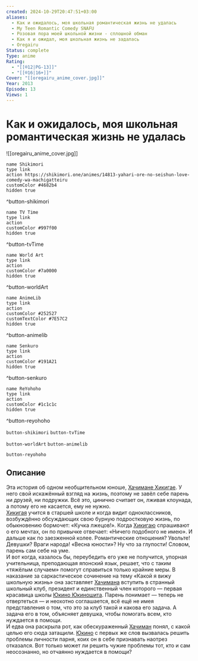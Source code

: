 ```yaml
---
created: 2024-10-29T20:47:51+03:00
aliases:
  - Как и ожидалось, моя школьная романтическая жизнь не удалась
  - My Teen Romantic Comedy SNAFU
  - Розовая пора моей школьной жизни - сплошной обман
  - Как я и ожидал, моя школьная жизнь не задалась
  - Oregairu
Status: complete
Type: anime
Rating:
  - "[[®️12|PG-13]]"
  - "[[®️16|16+]]"
Cover: "[[oregairu_anime_cover.jpg]]"
Year: 2013
Episode: 13
Views: 1
---
```


# Как и ожидалось, моя школьная романтическая жизнь не удалась

![[oregairu_anime_cover.jpg]]

```button
name Shikimori
type link
action https://shikimori.one/animes/14813-yahari-ore-no-seishun-love-comedy-wa-machigatteiru
customColor #4682b4
hidden true
```
^button-shikimori

```button
name TV Time
type link
action 
customColor #997f00
hidden true
```
^button-tvTime

```button
name World Art
type link
action 
customColor #7a0000
hidden true
```
^button-worldArt

```button
name AnimeLib
type link
action 
customColor #252527
customTextColor #7E57C2
hidden true
```
^button-animelib

```button
name Senkuro
type link
action 
customColor #191A21
hidden true
```
^button-senkuro

```button
name ReYohoho
type link
action 
customColor #1c1c1c
hidden true
```
^button-reyohoho



`button-shikimori` `button-tvTime`

`button-worldArt` `button-animelib`

`button-reyohoho`

## Описание

Эта история об одном необщительном юноше, [Хачимане Хикигае](https://shikimori.one/characters/67065-hachiman-hikigaya). У него свой искажённый взгляд на жизнь, поэтому не завёл себе парень ни друзей, ни подружки. Всё это, цинично считает он, лживая клоунада, а потому его не касается, ему не нужно.   
[Хикигая](https://shikimori.one/characters/67065-hachiman-hikigaya) учится в старшей школе и когда видит одноклассников, возбуждённо обсуждающих свою бурную подростковую жизнь, по обыкновению бормочет: «Кучка лжецов!». Когда [Хикигаю](https://shikimori.one/characters/67065-hachiman-hikigaya) спрашивают о его мечтах, он по привычке отвечает: «Ничего подобного не имею». И дальше как по заезженной колее. Романтические отношения? Увольте! Девушки? Враги народа! «Весна юности»? Ну что за глупости! Словом, парень сам себе на уме.  
И вот когда, казалось бы, переубедить его уже не получится, упорная учительница, преподающая японский язык, решает, что с таким «тяжёлым случаем» помогут справиться только крайние меры. В наказание за саркастическое сочинение на тему «Какой я вижу школьную жизнь» она заставляет [Хачимана](https://shikimori.one/characters/67065-hachiman-hikigaya) вступить в странный школьный клуб, президент и единственный член которого — первая красавица школы [Юкино Юкиношита](https://shikimori.one/characters/67067-yukino-yukinoshita). Парень понимает — теперь не отвертеться — и неохотно соглашается, всё ещё не имея представления о том, что это за клуб такой и какова его задача. А задача его в том, объясняет девушка, чтобы помогать всем, кто нуждается в помощи.   
И едва она раскрыла рот, как обескураженный [Хачиман](https://shikimori.one/characters/67065-hachiman-hikigaya) понял, с какой целью его сюда затащили. [Юкино](https://shikimori.one/characters/67067-yukino-yukinoshita) с первых же слов вызвалась решить проблемы личности парня, коих он в себе признавать наотрез отказался. Вот только может ли решить чужие проблемы тот, кто и сам неосознанно, но отчаянно нуждается в помощи?
